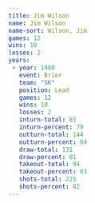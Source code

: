 ```yaml
---
title: Jim Wilson
name: Jim Wilson
name-sort: Wilson, Jim
games: 12
wins: 10
losses: 2
years:
 - year: 1980
   event: Brier
   team: "SK"
   position: Lead
   games: 12
   wins: 10
   losses: 2
   inturn-total: 81
   inturn-percent: 79
   outturn-total: 144
   outturn-percent: 84
   draw-total: 131
   draw-percent: 81
   takeout-total: 94
   takeout-percent: 83
   shots-total: 225
   shots-percent: 82
---
```

